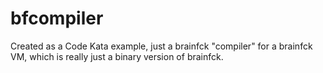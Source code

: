 # bfcompiler

Created as a Code Kata example, just a brainfck "compiler" for a brainfck VM, which is really just a binary version of brainfck.
